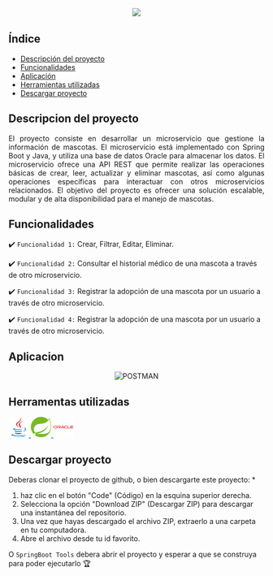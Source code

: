 <p align="center">
   <img src="http://img.shields.io/static/v1?label=WEB SERVICE&message=CRUD MASCOTAS&color=RED&style=for-the-badge" #vitrinedev/>
</p>

## Índice

- [Descripción del proyecto](#descripcion-del-proyecto)
- [Funcionalidades](#funcionalidades)
- [Aplicación](#aplicacion)
- [Herramientas utilizadas](#herramentas-utilizadas)
- [Descargar proyecto](#descargar-proyecto)

## Descripcion del proyecto

<p align="justify">
 El proyecto consiste en desarrollar un microservicio que gestione la información de mascotas. El microservicio está implementado con Spring Boot y Java, y utiliza una base de datos Oracle para almacenar los datos. 
  El microservicio ofrece una API REST que permite realizar las operaciones básicas de crear, leer, actualizar y eliminar mascotas, así como algunas operaciones específicas para interactuar con otros microservicios relacionados. 
  El objetivo del proyecto es ofrecer una solución escalable, modular y de alta disponibilidad para el manejo de mascotas.
</p>

## Funcionalidades

:heavy_check_mark: `Funcionalidad 1:` Crear, Filtrar, Editar, Eliminar.

:heavy_check_mark: `Funcionalidad 2:` Consultar el historial médico de una mascota a través de otro microservicio.

:heavy_check_mark: `Funcionalidad 3:` Registrar la adopción de una mascota por un usuario a través de otro microservicio.

:heavy_check_mark: `Funcionalidad 4:` Registrar la adopción de una mascota por un usuario a través de otro microservicio.

## Aplicacion

<div align="center">

![POSTMAN](postman.jpg)

  </div>

###

## Herramentas utilizadas

<a href="https://www.java.com" target="_blank"> <img src="https://raw.githubusercontent.com/devicons/devicon/master/icons/java/java-original.svg" alt="java" width="40" height="40"/> </a> 
<a href="https://spring.io/tools" target="_blank"> <img src="https://raw.githubusercontent.com/devicons/devicon/master/icons/spring/spring-original.svg" alt="spring" width="40" height="40"/> </a> 
<a href="https://www.oracle.com/database/sqldeveloper/" target="_blank"> <img src="https://raw.githubusercontent.com/devicons/devicon/master/icons/oracle/oracle-original.svg" alt="oracle" width="40" height="40"/> </a>

###

## Descargar proyecto

Deberas clonar el proyecto de github, o bien descargarte este proyecto:
* 
1. haz clic en el botón "Code" (Código) en la esquina superior derecha.
2. Selecciona la opción "Download ZIP" (Descargar ZIP) para descargar una instantánea del repositorio.
3. Una vez que hayas descargado el archivo ZIP, extraerlo a una carpeta en tu computadora.
4. Abre el archivo desde tu id favorito.

O `SpringBoot Tools` debera abrir el proyecto y esperar a que se construya para poder ejecutarlo 🏆 
